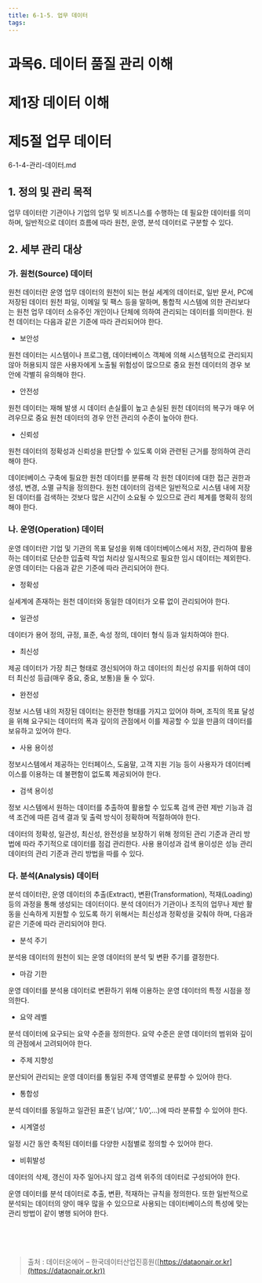 ```yaml
---
title: 6-1-5. 업무 데이터
tags: 
---
```


# 과목6. 데이터 품질 관리 이해
# 제1장 데이터 이해
# 제5절 업무 데이터
6-1-4-관리-데이터.md
## 1. 정의 및 관리 목적

업무 데이터란 기관이나 기업의 업무 및 비즈니스를 수행하는 데 필요한 데이터를 의미하며, 일반적으로 데이터 흐름에 따라 원천, 운영, 분석 데이터로 구분할 수 있다.

## 2. 세부 관리 대상

### 가. 원천(Source) 데이터

원천 데이터란 운영 업무 데이터의 원천이 되는 현실 세계의 데이터로, 일반 문서, PC에 저장된 데이터 원천 파일, 이메일 및 팩스 등을 말하며, 통합적 시스템에 의한 관리보다는 원천 업무 데이터 소유주인 개인이나 단체에 의하여 관리되는 데이터를 의미한다. 원천 데이터는 다음과 같은 기준에 따라 관리되어야 한다.

  * 보안성

원천 데이터는 시스템이나 프로그램, 데이터베이스 객체에 의해 시스템적으로 관리되지 않아 허용되지 않은 사용자에게 노출될 위험성이 많으므로 중요 원천 데이터의 경우 보안에 각별히 유의해야 한다.

  * 안전성

원천 데이터는 재해 발생 시 데이터 손실률이 높고 손실된 원천 데이터의 복구가 매우 어려우므로 중요 원천 데이터의 경우 안전 관리의 수준이 높아야 한다.

  * 신뢰성

원천 데이터의 정확성과 신뢰성을 판단할 수 있도록 이와 관련된 근거를 정의하여 관리해야 한다.

데이터베이스 구축에 필요한 원천 데이터를 분류해 각 원천 데이터에 대한 접근 권한과 생성, 변경, 소멸 규칙을 정의한다. 원천 데이터의 검색은 일반적으로 시스템 내에 저장된 데이터를 검색하는 것보다 많은 시간이 소요될 수 있으므로 관리 체계를 명확히 정의해야 한다.

### 나. 운영(Operation) 데이터

운영 데이터란 기업 및 기관의 목표 달성을 위해 데이터베이스에서 저장, 관리하여 활용하는 데이터로 단순한 입출력 작업 처리상 일시적으로 필요한 임시 데이터는 제외한다. 운영 데이터는 다음과 같은 기준에 따라 관리되어야 한다.

  * 정확성

실세계에 존재하는 원천 데이터와 동일한 데이터가 오류 없이 관리되어야 한다.

  * 일관성

데이터가 용어 정의, 규정, 표준, 속성 정의, 데이터 형식 등과 일치하여야 한다.

  * 최신성

제공 데이터가 가장 최근 형태로 갱신되어야 하고 데이터의 최신성 유지를 위하여 데이터 최신성 등급(매우 중요, 중요, 보통)을 둘 수 있다.

  * 완전성

정보 시스템 내의 저장된 데이터는 완전한 형태를 가지고 있어야 하며, 조직의 목표 달성을 위해 요구되는 데이터의 폭과 깊이의 관점에서 이를 제공할 수 있을 만큼의 데이터를 보유하고 있어야 한다.

  * 사용 용이성

정보시스템에서 제공하는 인터페이스, 도움말, 고객 지원 기능 등이 사용자가 데이터베이스를 이용하는 데 불편함이 없도록 제공되어야 한다.

  * 검색 용이성

정보 시스템에서 원하는 데이터를 추출하여 활용할 수 있도록 검색 관련 제반 기능과 검색 조건에 따른 검색 결과 및 출력 방식이 정확하며 적절하여야 한다.

데이터의 정확성, 일관성, 최신성, 완전성을 보장하기 위해 정의된 관리 기준과 관리 방법에 따라 주기적으로 데이터를 점검 관리한다. 사용 용이성과 검색 용이성은 성능 관리 데이터의 관리 기준과 관리 방법을 따를 수 있다.

### 다. 분석(Analysis) 데이터

분석 데이터란, 운영 데이터의 추출(Extract), 변환(Transformation), 적재(Loading) 등의 과정을 통해 생성되는 데이터이다. 분석 데이터가 기관이나 조직의 업무나 제반 활동을 신속하게 지원할 수 있도록 하기 위해서는 최신성과 정확성을 갖춰야 하며, 다음과 같은 기준에 따라 관리되어야 한다.

  * 분석 주기

분석용 데이터의 원천이 되는 운영 데이터의 분석 및 변환 주기를 결정한다.

  * 마감 기한

운영 데이터를 분석용 데이터로 변환하기 위해 이용하는 운영 데이터의 특정 시점을 정의한다.

  * 요약 레벨

분석 데이터에 요구되는 요약 수준을 정의한다. 요약 수준은 운영 데이터의 범위와 깊이의 관점에서 고려되어야 한다.

  * 주제 지향성

분산되어 관리되는 운영 데이터를 통일된 주제 영역별로 분류할 수 있어야 한다.

  * 통합성

분석 데이터를 동일하고 일관된 표준‘( 남/여’,‘ 1/0’,…)에 따라 분류할 수 있어야 한다.

  * 시계열성

일정 시간 동안 축적된 데이터를 다양한 시점별로 정의할 수 있어야 한다.

  * 비휘발성

데이터의 삭제, 갱신이 자주 일어나지 않고 검색 위주의 데이터로 구성되어야 한다.

운영 데이터를 분석 데이터로 추출, 변환, 적재하는 규칙을 정의한다. 또한 일반적으로 분석되는 데이터의 양이 매우 많을 수 있으므로 사용되는 데이터베이스의 특성에 맞는 관리 방법이 같이 병행 되어야 한다.

<br><br><br>
> 출처 : 데이터온에어 – 한국데이터산업진흥원([https://dataonair.or.kr](https://dataonair.or.kr))